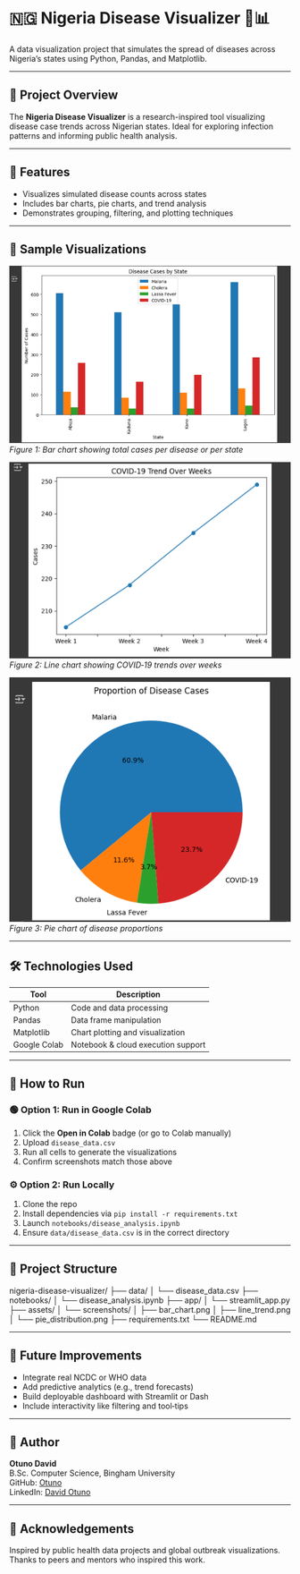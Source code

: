 # 🇳🇬 Nigeria Disease Visualizer 🦠📊

A data visualization project that simulates the spread of diseases across Nigeria’s states using Python, Pandas, and Matplotlib.

---

## 📌 Project Overview

The **Nigeria Disease Visualizer** is a research-inspired tool visualizing disease case trends across Nigerian states. Ideal for exploring infection patterns and informing public health analysis.

---

## 🧠 Features

- Visualizes simulated disease counts across states  
- Includes bar charts, pie charts, and trend analysis  
- Demonstrates grouping, filtering, and plotting techniques

---

## 📸 Sample Visualizations

![Sample Visualization](assets/bar_chart.png)
*Figure 1: Bar chart showing total cases per disease or per state*

![Sample Visualization](assets/line_graph.png) 
*Figure 2: Line chart showing COVID‑19 trends over weeks*

![Sample Visualization](assets/pie_chart.png) 
*Figure 3: Pie chart of disease proportions*

---

## 🛠 Technologies Used

| Tool         | Description                        |
|--------------|------------------------------------|
| Python       | Code and data processing           |
| Pandas       | Data frame manipulation            |
| Matplotlib   | Chart plotting and visualization   |
| Google Colab | Notebook & cloud execution support |

---

## 🧪 How to Run

### 🟢 Option 1: Run in Google Colab
1. Click the **Open in Colab** badge (or go to Colab manually)  
2. Upload `disease_data.csv`  
3. Run all cells to generate the visualizations  
4. Confirm screenshots match those above

### ⚙️ Option 2: Run Locally
1. Clone the repo  
2. Install dependencies via `pip install -r requirements.txt`  
3. Launch `notebooks/disease_analysis.ipynb`  
4. Ensure `data/disease_data.csv` is in the correct directory

---

## 📁 Project Structure
nigeria-disease-visualizer/
├── data/
│ └── disease_data.csv
├── notebooks/
│ └── disease_analysis.ipynb
├── app/
│ └── streamlit_app.py
├── assets/
│ └── screenshots/
│ ├── bar_chart.png
│ ├── line_trend.png
│ └── pie_distribution.png
├── requirements.txt
└── README.md

---

## 🌱 Future Improvements

- Integrate real NCDC or WHO data
- Add predictive analytics (e.g., trend forecasts)
- Build deployable dashboard with Streamlit or Dash
- Include interactivity like filtering and tool‑tips

---

## 👤 Author

**Otuno David**  
B.Sc. Computer Science, Bingham University  
GitHub: [Otuno](https://github.com/Otuno)  
LinkedIn: [David Otuno](https://www.linkedin.com/in/david-otuno-785a29371)

---

## 🙏 Acknowledgements

Inspired by public health data projects and global outbreak visualizations. Thanks to peers and mentors who inspired this work.
